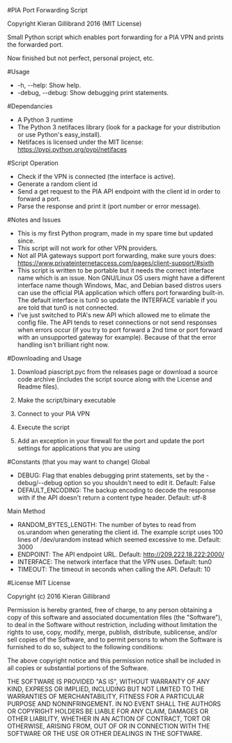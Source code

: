 #PIA Port Forwarding Script

Copyright Kieran Gillibrand 2016 (MIT License)

Small Python script which enables port forwarding for a PIA VPN and prints the forwarded port.

Now finished but not perfect, personal project, etc.

#Usage
- -h, --help: Show help.
- -debug, --debug: Show debugging print statements.

#Dependancies
- A Python 3 runtime
- The Python 3 netifaces library (look for a package for your distribution or use Python's easy_install).
- Netifaces is licensed under the MIT license: https://pypi.python.org/pypi/netifaces

#Script Operation
- Check if the VPN is connected (the interface is active).
- Generate a random client id
- Send a get request to the PIA API endpoint with the client id in order to forward a port.
- Parse the response and print it (port number or error message).

#Notes and Issues
- This is my first Python program, made in my spare time but updated since.
- This script will not work for other VPN providers.
- Not all PIA gateways support port forwarding, make sure yours does: https://www.privateinternetaccess.com/pages/client-support/#sixth
- This script is written to be portable but it needs the correct interface name which is an issue. Non GNU/Linux OS users might have a different interface name though Windows, Mac, and Debian based distros users can use the official PIA application which offers port forwarding built-in. The default interface is tun0 so update the INTERFACE variable if you are told that tun0 is not connected.
- I've just switched to PIA's new API which allowed me to elimate the config file. The API tends to reset connections or not send responses when errors occur (if you try to port forward a 2nd time or port forward with an unsupported gateway for example).
  Because of that the error handling isn't brilliant right now.

#Downloading and Usage

1. Download piascript.pyc from the releases page or download a source code archive (includes the script source along with the License and Readme files).

2. Make the script/binary executable

3. Connect to your PIA VPN

4. Execute the script

6. Add an exception in your firewall for the port and update the port settings for applications that you are using

#Constants (that you may want to change)
Global
- DEBUG: Flag that enables debugging print statements, set by the -debug/--debug option so you shouldn't need to edit it. Default: False
- DEFAULT_ENCODING: The backup encoding to decode the response with if the API doesn't return a content type header. Default: utf-8

Main Method
- RANDOM_BYTES_LENGTH: The number of bytes to read from os.urandom when generating the client id. The example script uses 100 lines of /dev/urandom instead which seemed excessive to me. Default: 3000
- ENDPOINT: The API endpoint URL. Default: http://209.222.18.222:2000/
- INTERFACE: The network interface that the VPN uses. Default: tun0
- TIMEOUT: The timeout in seconds when calling the API. Default: 10

#License
MIT License

Copyright (c) 2016 Kieran Gillibrand

Permission is hereby granted, free of charge, to any person obtaining a copy
of this software and associated documentation files (the "Software"), to deal
in the Software without restriction, including without limitation the rights
to use, copy, modify, merge, publish, distribute, sublicense, and/or sell
copies of the Software, and to permit persons to whom the Software is
furnished to do so, subject to the following conditions:

The above copyright notice and this permission notice shall be included in all
copies or substantial portions of the Software.

THE SOFTWARE IS PROVIDED "AS IS", WITHOUT WARRANTY OF ANY KIND, EXPRESS OR
IMPLIED, INCLUDING BUT NOT LIMITED TO THE WARRANTIES OF MERCHANTABILITY,
FITNESS FOR A PARTICULAR PURPOSE AND NONINFRINGEMENT. IN NO EVENT SHALL THE
AUTHORS OR COPYRIGHT HOLDERS BE LIABLE FOR ANY CLAIM, DAMAGES OR OTHER
LIABILITY, WHETHER IN AN ACTION OF CONTRACT, TORT OR OTHERWISE, ARISING FROM,
OUT OF OR IN CONNECTION WITH THE SOFTWARE OR THE USE OR OTHER DEALINGS IN THE
SOFTWARE.
